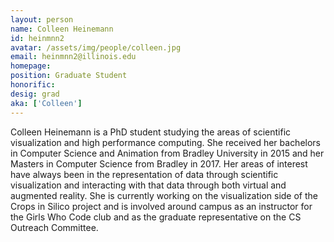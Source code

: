 ```yaml
---
layout: person
name: Colleen Heinemann
id: heinmnn2
avatar: /assets/img/people/colleen.jpg
email: heinmnn2@illinois.edu
homepage: 
position: Graduate Student
honorific: 
desig: grad 
aka: ['Colleen']
---
```


Colleen Heinemann is a PhD student studying the areas of scientific visualization and high performance computing. She received her bachelors in Computer Science and Animation from Bradley University in 2015 and her Masters in Computer Science from Bradley in 2017. Her areas of interest have always been in the representation of data through scientific visualization and interacting with that data through both virtual and augmented reality. She is currently working on the visualization side of the Crops in Silico project and is involved around campus as an instructor for the Girls Who Code club and as the graduate representative on the CS Outreach Committee. 
